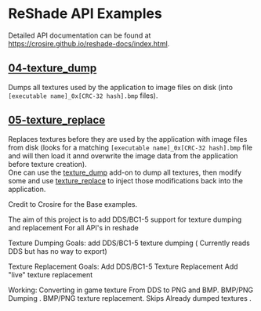ReShade API Examples
====================

Detailed API documentation can be found at https://crosire.github.io/reshade-docs/index.html.

## [04-texture_dump](/examples/04-texture_dump)

Dumps all textures used by the application to image files on disk (into `[executable name]_0x[CRC-32 hash].bmp` files).

## [05-texture_replace](/examples/05-texture_replace)

Replaces textures before they are used by the application with image files from disk (looks for a matching `[executable name]_0x[CRC-32 hash].bmp` file and will then load it annd overwrite the image data from the application before texture creation).\
One can use the [texture_dump](#04-texture_dump) add-on to dump all textures, then modify some and use [texture_replace](#05-texture_replace) to inject those modifications back into the application.

Credit to Crosire for the Base examples.

The aim of this project is to add DDS/BC1-5 support for texture dumping and replacement For all API's in reshade
 
Texture Dumping Goals:
add DDS/BC1-5 texture dumping ( Currently reads DDS but has no way to export)

Texture Replacement Goals:
Add DDS/BC1-5 Texture Replacement
Add "live" texture replacement 

Working:
Converting in game texture From DDS to PNG and BMP.
BMP/PNG Dumping .
BMP/PNG texture replacement.
Skips Already dumped textures .

